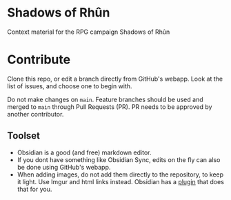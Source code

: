 # Shadows of Rhûn

Context material for the RPG campaign Shadows of Rhûn 

# Contribute

Clone this repo, or edit a branch directly from GitHub's webapp.
Look at the list of issues, and choose one to begin with.

Do not make changes on `main`.
Feature branches should be used and merged to `main` through Pull Requests (PR).
PR needs to be approved by another contributor.

## Toolset

- Obsidian is a good (and free) markdown editor.
- If you dont have something like Obsidian Sync, edits on the fly can also be done using GitHub's webapp.
- When adding images, do not add them directly to the repository, to keep it light. Use Imgur and html links instead. Obsidian has a [plugin](https://github.com/gavvvr/obsidian-imgur-plugin) that does that for you.


